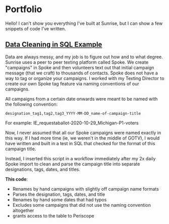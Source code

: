 # Portfolio

Hello! I can't show you everything I've built at Sunrise, but I can show a few snippets of code I've written.   

## [Data Cleaning in SQL Example](https://github.com/thebbennett/portfolio/blob/master/data_cleaning_in_sql_example.sql)  
Data are always messy, and my job is to figure out how and to what degree. Sunrise uses a peer to peer texting platform called Spoke. We create "campaigns" in Spoke and then volunteers text out that initial campaign message (that we craft) to thousands of contacts. Spoke does not have a way to tag or organize your campaigns. I worked with my Texting Director to create our own Spoke tag feature via naming conventions of our campaigns.  

All campaigns from a certain date onwards were meant to be named with the following convention:  

```
designation_tag1,tag2,tag3_YYYY-MM-DD_name-of-campaign-title
```

For example: IE_requestaballot-2020-10-29_Michigan-P1-voters

Now, I never assumed that all our Spoke campaigns were named exactly in this way. If I had more time (ie, we weren't in the middle of GOTV), I would have written and built in a test in SQL that checked for the format of this campaign title.  

Instead, I inserted this script in a workflow immediately after my 2x daily Spoke import to clean and parse the campaign title into separate designations, tags, dates, and titles. 

**This code**:
* Renames by hand campaigns with slightly off campaign name formats 
* Parses the designation, tags, dates, and title
* Renames by hand some dates that had typos 
* Excludes some campaigns that did not use the naming convention altogether 
* grants access to the table to Periscope
